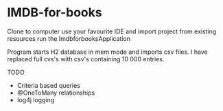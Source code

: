 # IMDB-for-books

Clone to computer
use your favourite IDE and import project from existing resources
run the ImdbforbooksApplication

Program starts H2 database in mem mode and imports csv files.
I have replaced full cvs's with csv's containing 10 000 entries.

TODO
- Criteria based queries
- @OneToMany relationships
- log4j logging
